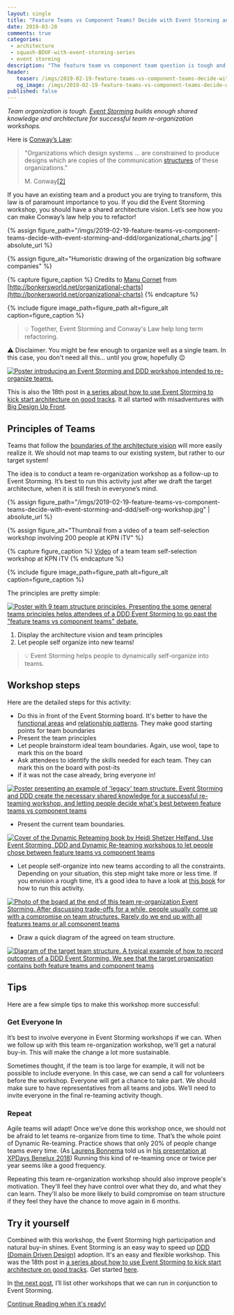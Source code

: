 ```yaml
---
layout: single
title: "Feature Teams vs Component Teams? Decide with Event Storming and DDD"
date: 2019-03-28
comments: true
categories:
 - architecture
 - squash-BDUF-with-event-storming-series
 - event storming
description: "The feature team vs component team question is tough and can often slip into dogma. Unfortunately, there is no one-size fits all. Event Storming and DDD build enough shared knowledge and architecture vision for all-in team re-organization workshops to succeed"
header:
   teaser: /imgs/2019-02-19-feature-teams-vs-component-teams-decide-with-event-storming-and-ddd/TODO-teaser.jpeg
   og_image: /imgs/2019-02-19-feature-teams-vs-component-teams-decide-with-event-storming-and-ddd/TODO-og.jpeg
published: false
---
```

_Team organization is tough. [Event Storming](https://www.eventstorming.com/) builds enough shared knowledge and architecture for successful team re-organization workshops._

Here is [Conway’s Law](https://en.wikipedia.org/wiki/Conway%27s_law):

> "Organizations which design systems ... are constrained to produce designs which are copies of the communication [structures](https://en.wikipedia.org/wiki/Organizational_structure) of these organizations."
>
> M. Conway[[2]](https://en.wikipedia.org/wiki/Conway%27s_law#cite_note-Conway-2)

If you have an existing team and a product you are trying to transform, this law is of paramount importance to you. If you did the Event Storming workshop, you should have a shared architecture vision. Let’s see how you can make Conway’s law help you to refactor!

{% assign figure_path="/imgs/2019-02-19-feature-teams-vs-component-teams-decide-with-event-storming-and-ddd/organizational_charts.jpg" | absolute_url %}
    
{% assign figure_alt="Humoristic drawing of the organization big software companies" %}
    
{% capture figure_caption %}
Credits to [Manu Cornet](http://ma.nu/) from [http://bonkersworld.net/organizational-charts](http://bonkersworld.net/organizational-charts)
{% endcapture %}
    
{% include figure image_path=figure_path alt=figure_alt caption=figure_caption %}

> 💡 Together, Event Storming and Conway's Law help long term refactoring.

⚠️ Disclaimer. You might be few enough to organize well as a single team. In this case, you don't need all this… until you grow, hopefully 😉

[![Poster introducing an Event Storming and DDD workshop intended to re-organize teams.](../imgs/2019-02-19-feature-teams-vs-component-teams-decide-with-event-storming-and-ddd/TODO-small.jpg)](../imgs/2019-02-19-feature-teams-vs-component-teams-decide-with-event-storming-and-ddd/TODO.jpg)

This is also the 18th post in [a series about how to use Event Storming to kick start architecture on good tracks](/categories/#squash-bduf-with-event-storming-series). It all started with misadventures with [Big Design Up Front](https://en.wikipedia.org/wiki/Big_Design_Up_Front).

## Principles of Teams

Teams that follow the [boundaries of the architecture vision](/drafting-a-functional-architecture-vision-with-ddd-event-storming-part-1/) will more easily realize it. We should not map teams to our existing system, but rather to our target system!

The idea is to conduct a team re-organization workshop as a follow-up to Event Storming. It’s best to run this activity just after we draft the target architecture, when it is still fresh in everyone’s mind.

{% assign figure_path="/imgs/2019-02-19-feature-teams-vs-component-teams-decide-with-event-storming-and-ddd/self-org-workshop.jpg" | absolute_url %}
    
{% assign figure_alt="Thumbnail from a video of a team self-selection workshop involving 200 people at KPN iTV" %}
    
{% capture figure_caption %}
[Video](https://www.youtube.com/watch?v=mqgpWFI3UOI&feature=youtu.be) of a team team self-selection workshop at KPN iTV
{% endcapture %}
    
{% include figure image_path=figure_path alt=figure_alt caption=figure_caption %}

The principles are pretty simple:

[![Poster with 9 team structure principles. Presenting the some general teams principles helps attendees of a DDD Event Storming to go past the "feature teams vs component teams" debate.](../imgs/2019-02-19-feature-teams-vs-component-teams-decide-with-event-storming-and-ddd/team-principles-small.jpg)](../imgs/2019-02-19-feature-teams-vs-component-teams-decide-with-event-storming-and-ddd/team-principles.jpg)

1.  Display the architecture vision and team principles 
2.  Let people self organize into new teams!

> 💡 Event Storming helps people to dynamically self-organize into teams.

## Workshop steps

Here are the detailed steps for this activity:

* Do this in front of the Event Storming board. It's better to have the [functional areas](/drafting-a-functional-architecture-vision-with-ddd-event-storming-part-1/) and [relationship patterns](/focus-on-core-domain-with-relationships-from-ddd-and-event-storming/). They make good starting points for team boundaries
* Present the team principles
* Let people brainstorm ideal team boundaries. Again, use wool, tape to mark this on the board
* Ask attendees to identify the skills needed for each team. They can mark this on the board with post-its
* If it was not the case already, bring everyone in!

[![Poster presenting an example of 'legacy' team structure. Event Storming and DDD create the necessary shared knowledge for a successful re-teaming workshop, and letting people decide what's best between feature teams vs component teams](../imgs/2019-02-19-feature-teams-vs-component-teams-decide-with-event-storming-and-ddd/legacy-teams-small.jpg)](../imgs/2019-02-19-feature-teams-vs-component-teams-decide-with-event-storming-and-ddd/legacy-teams.jpg)

* Present the current team boundaries.

[![Cover of the Dynamic Reteaming book by Heidi Shetzer Helfand. Use Event Storming, DDD and Dynamic Re-teaming workshops to let people chose between feature teams vs component teams](../imgs/2019-02-19-feature-teams-vs-component-teams-decide-with-event-storming-and-ddd/dynamic-reteaming.jpeg)](https://leanpub.com/dynamicreteaming)

* Let people self-organize into new teams according to all the constraints. Depending on your situation, this step might take more or less time. If you envision a rough time, it’s a good idea to have a look at [this book](https://leanpub.com/dynamicreteaming) for how to run this activity.

[![Photo of the board at the end of this team re-organization Event Storming. After discussing trade-offs for a while, people usually come up with a compromise on team structures. Rarely do we end up with all features teams or all component teams](../imgs/2019-02-19-feature-teams-vs-component-teams-decide-with-event-storming-and-ddd/final-board-small.jpg)](../imgs/2019-02-19-feature-teams-vs-component-teams-decide-with-event-storming-and-ddd/final-board.jpg)

* Draw a quick diagram of the agreed on team structure.

[![Diagram of the target team structure. A typical example of how to record outcomes of a DDD Event Storming. We see that the target organization contains both feature teams and component teams](../imgs/2019-02-19-feature-teams-vs-component-teams-decide-with-event-storming-and-ddd/napkin-ddd-context-map-small.jpg)](../imgs/2019-02-19-feature-teams-vs-component-teams-decide-with-event-storming-and-ddd/napkin-ddd-context-map.jpg)


## Tips

Here are a few simple tips to make this workshop more successful:

### Get Everyone In

It’s best to involve everyone in Event Storming workshops if we can. When we follow up with this team re-organization workshop, we'll get a natural buy-in. This will make the change a lot more sustainable.

Sometimes thought, if the team is too large for example, it will not be possible to include everyone. In this case, we can send a call for volunteers before the workshop. Everyone will get a chance to take part. We should make sure to have representatives from all teams and jobs. We’ll need to invite everyone in the final re-teaming activity though.

### Repeat

Agile teams will adapt! Once we’ve done this workshop once, we should not be afraid to let teams re-organize from time to time. That’s the whole point of Dynamic Re-teaming. Practice shows that only 20% of people change teams every time. (As [Laurens Bonnema](https://twitter.com/laurensbonnema) told us in [his presentation at XPDays Benelux 2018](https://app.slidebean.com/p/rwbpeIC3CI/Dynamic-Reteaming-From-The-Trenches#1)) Running this kind of re-teaming once or twice per year seems like a good frequency.

Repeating this team re-organization workshop should also improve people's motivation. They'll feel they have control over what they do, and what they can learn. They'll also be more likely to build compromise on team structure if they feel they have the chance to move again in 6 months.

## Try it yourself

Combined with this workshop, the Event Storming high participation and natural buy-in shines. Event Storming is an easy way to speed up [DDD (Domain Driven Design)](https://en.wikipedia.org/wiki/Domain-driven_design) adoption. It's an easy and flexible workshop. This was the 18th post in [a series about how to use Event Storming to kick start architecture on good tracks](/categories/#squash-bduf-with-event-storming-series). Get started [here](/misadventures-with-big-design-up-front/).

In [the next post](http://eepurl.com/dxKE95), I’ll list other workshops that we can run in conjunction to Event Storming.

[Continue Reading when it's ready!](http://eepurl.com/dxKE95)
